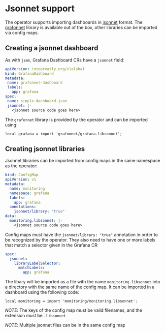 # Jsonnet support

The operator supports importing dashboards in [jsonnet](https://jsonnet.org/) format. The [grafonnet](https://grafana.github.io/grafonnet-lib/) library is available out of the box, other libraries can be imported via config maps.

## Creating a jsonnet dashboard

As with `json`, Grafana Dashboard CRs have a `jsonnet` field:

 ```yaml
apiVersion: integreatly.org/v1alpha1
kind: GrafanaDashboard
metadata:
  name: grafonnet-dashboard
  labels:
    app: grafana
spec:
  name: simple-dashboard.json
  jsonnet: |-
    <jsonnet source code goes here>
 ```

The `grafonnet` library is provided by the operator and can be imported using:

```libsonet
local grafana = import 'grafonnet/grafana.libsonnet';
```

## Creating jsonnet libraries

Jsonnet libraries can be imported from config maps in the same namespace as the operator:

```yaml
kind: ConfigMap
apiVersion: v1
metadata:
  name: monitoring
  namespace: grafana
  labels:
    app: grafana
  annotations:
    jsonnet/library: "true"
data:
  monitoring.libsonnet: |-
    <jsonnet source code goes here>
```

Config maps must have the `jsonnet/library: "true"` annotation in order to be recognized by the operator.
They also need to have one or more labels that match a selector given in the Grafana CR:

```yaml
spec:
  jsonnet:
    libraryLabelSelector:
      matchLabels:
        app: grafana
```

The libary will be imported as a file with the name `monitoring.libsonnet` into a directory with the same name of the config map.
It can be imported in a dashboard using the following code:

```libsonet
local monitoring = import 'monitoring/monitoring.libsonnet';
```

*NOTE*: The keys of the config map must be valid filenames, and the extension must be `.libsonnet`

*NOTE*: Multiple jsonnet files can be in the same config map
